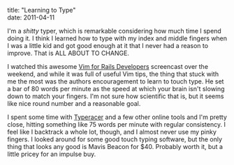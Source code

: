 title: "Learning to Type"  
date: 2011-04-11

I'm a *shitty* typer, which is remarkable considering how much time I spend doing it. I think I learned how to type with my index and middle fingers when I was a little kid and got good enough at it that I never had a reason to improve. That is ALL ABOUT TO CHANGE.

I watched this awesome [Vim for Rails Developers][vim] screencast over the weekend, and while it was full of useful Vim tips, the thing that stuck with me the most was the authors encouragement to learn to touch type. He set a bar of 80 words per minute as the speed at which your brain isn't slowing down to match your fingers. I'm not sure how scientific that is, but it seems like nice round number and a reasonable goal.

  [vim]: http://www.codeulatescreencasts.com/products/vim-for-rails-developers

I spent some time with [Typeracer][trc] and a few other online tools and I'm pretty close, hitting something like 75 words per minute with regular consistency. I feel like I backtrack a whole lot, though, and I almost never use my pinky fingers. I looked around for some good touch typing software, but the only thing that looks any good is Mavis Beacon for $40. Probably worth it, but a little pricey for an impulse buy.

  [trc]: http://play.typeracer.com/
